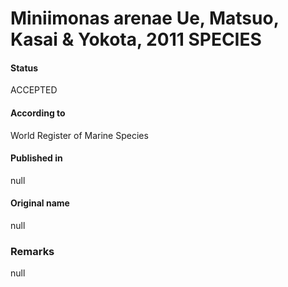 Miniimonas arenae Ue, Matsuo, Kasai & Yokota, 2011 SPECIES
=======

#### Status
ACCEPTED

#### According to
World Register of Marine Species

#### Published in
null

#### Original name
null

### Remarks
null